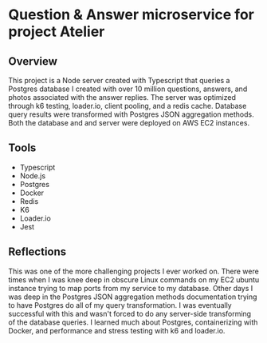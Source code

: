 # Question & Answer microservice for project Atelier

## Overview
This project is a Node server created with Typescript that queries a Postgres database I created with over 10 million questions, 
answers, and photos associated with the answer replies. The server was optimized through k6 testing, loader.io, client pooling, and 
a redis cache. Database query results were transformed with Postgres JSON aggregation methods. Both the database and and server were
deployed on AWS EC2 instances.

## Tools
* Typescript
* Node.js
* Postgres
* Docker
* Redis
* K6
* Loader.io
* Jest

## Reflections
This was one of the more challenging projects I ever worked on. There were times when I was knee deep in obscure Linux commands on my EC2 
ubuntu instance trying to map ports from my service to my database. Other days I was deep in the Postgres JSON aggregation methods
documentation trying to have Postgres do all of my query transformation. I was eventually successful with this and wasn't forced to do 
any server-side transforming of the database queries. I learned much about Postgres, containerizing with Docker, and performance and 
stress testing with k6 and loader.io.
